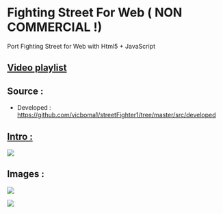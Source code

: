 # Fighting Street For Web ( NON COMMERCIAL !)
Port Fighting Street for Web with Html5 + JavaScript

## [Video playlist](https://www.youtube.com/playlist?list=PLNph7ndeSqE9OIWrsBeCKQTG4OvAWuBlZ) 

## Source : 
* Developed : https://github.com/vicboma1/streetFighter1/tree/master/src/developed

## [Intro :](https://www.youtube.com/watch?v=u7Q_HocWu8E&list=PLNph7ndeSqE9OIWrsBeCKQTG4OvAWuBlZ&index=1)

[![](https://github.com/vicboma1/fightingStreet/blob/master/gif/intro.gif)](https://www.youtube.com/watch?v=0Q1pxyNuRmc&list=PLNph7ndeSqE_UnmP9yFprGpAzudlRTg3r&index=1)

## Images :

![](https://github.com/vicboma1/fightingStreet/blob/master/images/Screen%20Shot%202016-04-04%20at%2016.05.05.png)

![](https://github.com/vicboma1/fightingStreet/blob/master/images/Screen%20Shot%202016-04-04%20at%2018.39.45.png)

